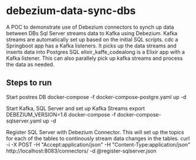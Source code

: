 # debezium-data-sync-dbs
A POC to demonstrate use of Debezium connectors to synch up data between DBs
Sql Server streams data to Kafka using Debezium. Kafka streams are automatically set up based on the initial SQL scripts.
cdc a Springboot app has a Kafka listeners. It picks up the data streams and inserts data into Postgres SQL
elixir_kaffe_codealong is a Elixir app with a Kafka listener. This can also parallely pick up kafka streams and process the data as needed.

## Steps to run
Start postres DB
docker-compose -f docker-compose-postgre.yaml up -d

Start Kafka, SQL Server and set up Kafka Streams
export DEBEZIUM_VERSION=1.6
docker-compose -f docker-compose-sqlserver.yaml up -d

Register SQL Server with Debezium Connector. This will set up the topics for each of the tables to continously stream data changes in the tables.
curl -i -X POST -H "Accept:application/json" -H  "Content-Type:application/json" http://localhost:8083/connectors/ -d @register-sqlserver.json